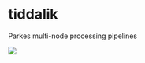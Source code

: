 # tiddalik
Parkes multi-node processing pipelines

![](http://blogtimewithcarlos.weebly.com/uploads/5/8/3/5/58354427/3419011_orig.jpg)
